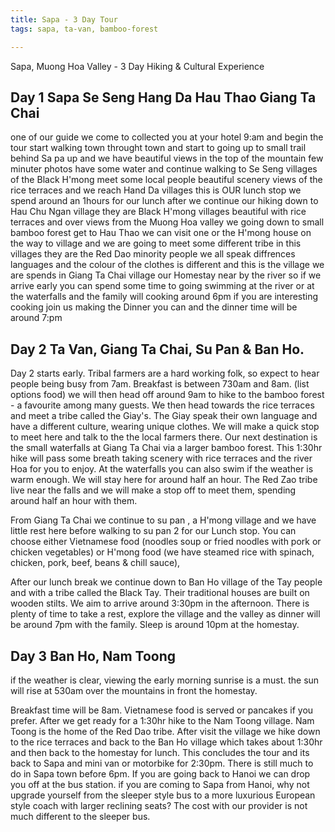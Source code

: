 ```yaml
---
title: Sapa - 3 Day Tour
tags: sapa, ta-van, bamboo-forest

---
```



Sapa, Muong Hoa Valley - 3 Day Hiking & Cultural Experience

## Day 1 Sapa  Se Seng Hang Da Hau Thao Giang Ta Chai

one of our guide we come to collected you at your hotel 9:am and begin the tour start walking town throught town and start to going up to small trail behind Sa pa up and we have beautiful views in the top of the mountain few minuter photos have some water and continue walking to Se Seng villages of the Black H'mong meet some local people beautiful scenery views of the rice terraces  and we reach Hand Da villages this is OUR lunch stop we spend around an 1hours for our lunch after we continue our hiking down to Hau Chu Ngan village they are Black H'mong villages beautiful with rice terraces and over views from the Muong Hoa valley we going down to small bamboo forest get to Hau Thao we can visit one or the H'mong house on the way to village and we are going to meet some different tribe in this villages they are the Red Dao minority people we all speak diffrences languages and the colour of the clothes is different and this is the village we are spends in Giang Ta Chai village our Homestay near by the river so if we arrive early you can spend some time to going swimming at the river or at the waterfalls and the family will cooking around 6pm if you are interesting cooking join us making the Dinner you can and the dinner time will be around 7:pm

## Day 2 Ta Van, Giang Ta Chai, Su Pan & Ban Ho.

Day 2 starts early. Tribal farmers are a hard working folk, so expect to hear people being busy from 7am. Breakfast is between 730am and 8am. (list options food) we will then head off around 9am to hike to the bamboo forest - a favourite among many guests. We then head towards the rice terraces and meet a tribe called the Giay's. The Giay speak their own language and have a different culture, wearing unique clothes. We will make a quick stop to meet here and talk to the the local farmers there. Our next destination is the small waterfalls at Giang Ta Chai via a larger bamboo forest. This 1:30hr hike will pass some breath taking scenery with rice terraces and the river Hoa for you to enjoy. At the waterfalls you can also swim if the weather is warm enough. We will stay here for around half an hour. The Red Zao tribe live near the falls and we will make a stop off to meet them, spending around half an hour with them.

From Giang Ta Chai we continue to su pan , a H'mong village and we have little rest here before walking to su pan 2 for our Lunch stop. You can choose either Vietnamese food (noodles soup or fried noodles with pork or chicken vegetables) or H'mong food (we have steamed rice with spinach, chicken, pork, beef, beans & chill sauce),

After our lunch break we continue down to Ban Ho village of the Tay people and with a tribe called the Black Tay. Their traditional houses are built on wooden stilts. We aim to arrive around 3:30pm in the afternoon. There is plenty of time to take a rest, explore the village and the valley as dinner will be around 7pm with the family. Sleep is around 10pm at the homestay.

## Day 3 Ban Ho, Nam Toong

if the weather is clear, viewing the early morning sunrise is a must. the sun will rise at 530am over the mountains in front the homestay.

Breakfast time will be 8am. Vietnamese food is served or pancakes if you prefer. After we get ready for a 1:30hr hike to the Nam Toong village. Nam Toong is the home of the Red Dao tribe. After visit the village we hike down to the rice terraces and back to the Ban Ho village which takes about 1:30hr and then back to the homestay for lunch. This concludes the tour and its back to Sapa  and mini van or motorbike for 2:30pm. There is still much to do in Sapa town before 6pm. If you are going back to Hanoi we can drop you off at the bus station. if you are coming to Sapa from Hanoi, why not upgrade yourself from the sleeper style bus to a more luxurious European style coach with larger reclining seats? The cost with our provider is not much different to the sleeper bus.
